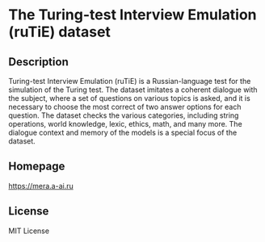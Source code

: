 # The Turing-test Interview Emulation (ruTiE) dataset

## Description

Turing-test Interview Emulation (ruTiE) is a Russian-language
test for the simulation of the Turing test. The dataset imitates a coherent
dialogue with the subject, where a set of questions on various topics is asked,
and it is necessary to choose the most correct of two answer options for each
question. The dataset checks the various categories, including string
operations, world knowledge, lexic, ethics, math, and many more. The dialogue
context and memory of the models is a special focus of the dataset.

## Homepage

https://mera.a-ai.ru

## License

MIT License
